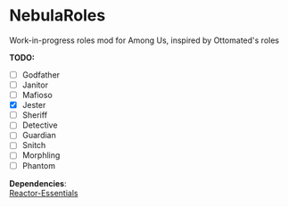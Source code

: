# NebulaRoles
Work-in-progress roles mod for Among Us, inspired by Ottomated's roles

**TODO:**
- [ ] Godfather
- [ ] Janitor
- [ ] Mafioso
- [x] Jester
- [ ] Sheriff
- [ ] Detective
- [ ] Guardian
- [ ] Snitch
- [ ] Morphling
- [ ] Phantom

**Dependencies**: \
[Reactor-Essentials](https://github.com/DorCoMaNdO/Reactor-Essentials/releases)
